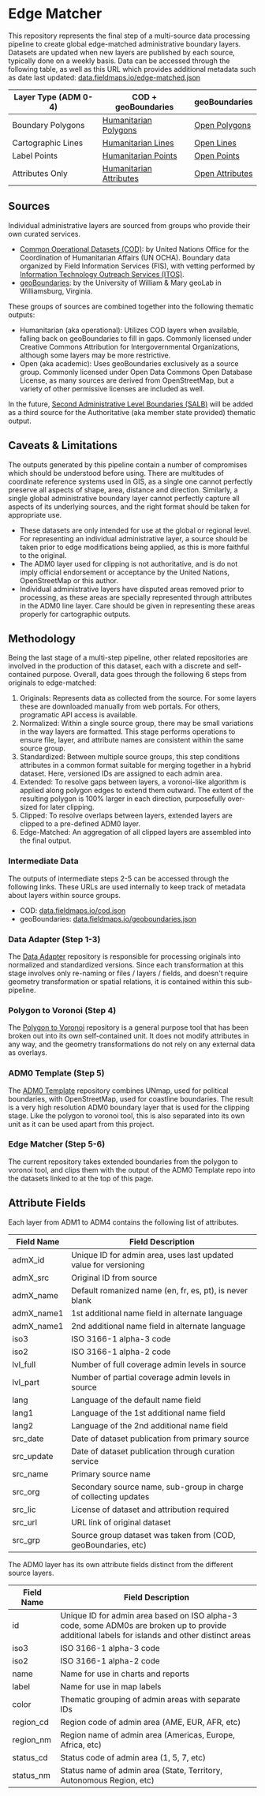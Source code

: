 # Edge Matcher

This repository represents the final step of a multi-source data processing pipeline to create global edge-matched administrative boundary layers. Datasets are updated when new layers are published by each source, typically done on a weekly basis. Data can be accessed through the following table, as well as this URL which provides additional metadata such as date last updated: [data.fieldmaps.io/edge-matched.json](https://data.fieldmaps.io/edge-matched.json)

| Layer Type (ADM 0-4) | COD + geoBoundaries                                                                                  | geoBoundaries                                                                        |
| -------------------- | ---------------------------------------------------------------------------------------------------- | ------------------------------------------------------------------------------------ |
| Boundary Polygons    | [Humanitarian Polygons](https://data.fieldmaps.io/edge-matched/humanitarian/adm_polygons.gpkg.zip)   | [Open Polygons](https://data.fieldmaps.io/edge-matched/open/adm_polygons.gpkg.zip)   |
| Cartographic Lines   | [Humanitarian Lines](https://data.fieldmaps.io/edge-matched/humanitarian/adm_lines.gpkg.zip)         | [Open Lines](https://data.fieldmaps.io/edge-matched/open/adm_lines.gpkg.zip)         |
| Label Points         | [Humanitarian Points](https://data.fieldmaps.io/edge-matched/humanitarian/adm_points.gpkg.zip)       | [Open Points](https://data.fieldmaps.io/edge-matched/open/adm_points.gpkg.zip)       |
| Attributes Only      | [Humanitarian Attributes](https://data.fieldmaps.io/edge-matched/humanitarian/adm_polygons.xlsx.zip) | [Open Attributes](https://data.fieldmaps.io/edge-matched/open/adm_polygons.xlsx.zip) |

## Sources

Individual administrative layers are sourced from groups who provide their own curated services.

- [Common Operational Datasets (COD)](https://cod.unocha.org/): by United Nations Office for the Coordination of Humanitarian Affairs (UN OCHA). Boundary data organized by Field Information Services (FIS), with vetting performed by [Information Technology Outreach Services (ITOS)](https://cviog.uga.edu/international-center/).
- [geoBoundaries](https://www.geoboundaries.org/): by the University of William & Mary geoLab in Williamsburg, Virginia.

These groups of sources are combined together into the following thematic outputs:

- Humanitarian (aka operational): Utilizes COD layers when available, falling back on geoBoundaries to fill in gaps. Commonly licensed under Creative Commons Attribution for Intergovernmental Organizations, although some layers may be more restrictive.
- Open (aka academic): Uses geoBoundaries exclusively as a source group. Commonly licensed under Open Data Commons Open Database License, as many sources are derived from OpenStreetMap, but a variety of other permissive licenses are included as well.

In the future, [Second Administrative Level Boundaries (SALB)](https://www.unsalb.org) will be added as a third source for the Authoritative (aka member state provided) thematic output.

## Caveats & Limitations

The outputs generated by this pipeline contain a number of compromises which should be understood before using. There are multitudes of coordinate reference systems used in GIS, as a single one cannot perfectly preserve all aspects of shape, area, distance and direction. Similarly, a single global administrative boundary layer cannot perfectly capture all aspects of its underlying sources, and the right format should be taken for appropriate use.

- These datasets are only intended for use at the global or regional level. For representing an individual administrative layer, a source should be taken prior to edge modifications being applied, as this is more faithful to the original.
- The ADM0 layer used for clipping is not authoritative, and is do not imply official endorsement or acceptance by the United Nations, OpenStreetMap or this author.
- Individual administrative layers have disputed areas removed prior to processing, as these areas are specially represented through attributes in the ADM0 line layer. Care should be given in representing these areas properly for cartographic outputs.

## Methodology

Being the last stage of a multi-step pipeline, other related repositories are involved in the production of this dataset, each with a discrete and self-contained purpose. Overall, data goes through the following 6 steps from originals to edge-matched:

1. Originals: Represents data as collected from the source. For some layers these are downloaded manually from web portals. For others, programatic API access is available.
2. Normalized: Within a single source group, there may be small variations in the way layers are formatted. This stage performs operations to ensure file, layer, and attribute names are consistent within the same source group.
3. Standardized: Between multiple source groups, this step conditions attributes in a common format suitable for merging together in a hybrid dataset. Here, versioned IDs are assigned to each admin area.
4. Extended: To resolve gaps between layers, a voronoi-like algorithm is applied along polygon edges to extend them outward. The extent of the resulting polygon is 100% larger in each direction, purposefully over-sized for later clipping.
5. Clipped: To resolve overlaps between layers, extended layers are clipped to a pre-defined ADM0 layer.
6. Edge-Matched: An aggregation of all clipped layers are assembled into the final output.

### Intermediate Data

The outputs of intermediate steps 2-5 can be accessed through the following links. These URLs are used internally to keep track of metadata about layers within source groups.

- COD: [data.fieldmaps.io/cod.json](https://data.fieldmaps.io/cod.json)
- geoBoundaries: [data.fieldmaps.io/geoboundaries.json](https://data.fieldmaps.io/geoboundaries.json)

### Data Adapter (Step 1-3)

The [Data Adapter](https://github.com/fieldmaps/data-adapter) repository is responsible for processing originals into normalized and standardized versions. Since each transformation at this stage involves only re-naming or files / layers / fields, and doesn't require geometry transformation or spatial relations, it is contained within this sub-pipeline.

### Polygon to Voronoi (Step 4)

The [Polygon to Voronoi](https://github.com/fieldmaps/polygon-voronoi) repository is a general purpose tool that has been broken out into its own self-contained unit. It does not modify attributes in any way, and the geometry transformations do not rely on any external data as overlays.

### ADM0 Template (Step 5)

The [ADM0 Template](https://github.com/fieldmaps/adm0-template) repository combines UNmap, used for political boundaries, with OpenStreetMap, used for coastline boundaries. The result is a very high resolution ADM0 boundary layer that is used for the clipping stage. Like the polygon to voronoi tool, this is also separated into its own unit as it can be used apart from this project.

### Edge Matcher (Step 5-6)

The current repository takes extended boundaries from the polygon to voronoi tool, and clips them with the output of the ADM0 Template repo into the datasets linked to at the top of this page.

## Attribute Fields

Each layer from ADM1 to ADM4 contains the following list of attributes.

| Field Name | Field Description                                                |
| ---------- | ---------------------------------------------------------------- |
| admX_id    | Unique ID for admin area, uses last updated value for versioning |
| admX_src   | Original ID from source                                          |
| admX_name  | Default romanized name (en, fr, es, pt), is never blank          |
| admX_name1 | 1st additional name field in alternate language                  |
| admX_name1 | 2nd additional name field in alternate language                  |
| iso3       | ISO 3166-1 alpha-3 code                                          |
| iso2       | ISO 3166-1 alpha-2 code                                          |
| lvl_full   | Number of full coverage admin levels in source                   |
| lvl_part   | Number of partial coverage admin levels in source                |
| lang       | Language of the default name field                               |
| lang1      | Language of the 1st additional name field                        |
| lang2      | Language of the 2nd additional name field                        |
| src_date   | Date of dataset publication from primary source                  |
| src_update | Date of dataset publication through curation service             |
| src_name   | Primary source name                                              |
| src_org    | Secondary source name, sub-group in charge of collecting updates |
| src_lic    | License of dataset and attribution required                      |
| src_url    | URL link of original dataset                                     |
| src_grp    | Source group dataset was taken from (COD, geoBoundaries, etc)    |

The ADM0 layer has its own attribute fields distinct from the different source layers.

| Field Name | Field Description                                                                                                                              |
| ---------- | ---------------------------------------------------------------------------------------------------------------------------------------------- |
| id         | Unique ID for admin area based on ISO alpha-3 code, some ADM0s are broken up to provide additional labels for islands and other distinct areas |
| iso3       | ISO 3166-1 alpha-3 code                                                                                                                        |
| iso2       | ISO 3166-1 alpha-2 code                                                                                                                        |
| name       | Name for use in charts and reports                                                                                                             |
| label      | Name for use in map labels                                                                                                                     |
| color      | Thematic grouping of admin areas with separate IDs                                                                                             |
| region_cd  | Region code of admin area (AME, EUR, AFR, etc)                                                                                                 |
| region_nm  | Region name of admin area (Americas, Europe, Africa, etc)                                                                                      |
| status_cd  | Status code of admin area (1, 5, 7, etc)                                                                                                       |
| status_nm  | Status name of admin area (State, Territory, Autonomous Region, etc)                                                                           |
